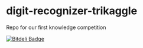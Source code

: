 digit-recognizer-trikaggle
==========================

Repo for our first knowledge competition

[![Bitdeli Badge](https://d2weczhvl823v0.cloudfront.net/jessebikman/digit-recognizer-trikaggle/trend.png)](https://bitdeli.com/free "Bitdeli Badge")

